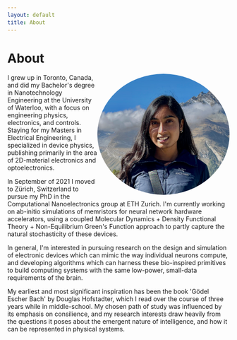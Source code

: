 ```yaml
---
layout: default
title: About
---
```

# About
<img align="right" src="/media/me.png" height="auto" width="300" style="border-radius:50%">

I grew up in Toronto, Canada, and did my Bachelor's degree in Nanotechnology Engineering at the University of Waterloo, with a focus on engineering physics, electronics, and controls. Staying for my Masters in Electrical Engineering, I specialized in device physics, publishing primarily in the area of 2D-material electronics and optoelectronics.

In September of 2021 I moved to Zürich, Switzerland to pursue my PhD in the Computational Nanoelectronics group at ETH Zurich. I'm currently working on ab-initio simulations of memristors for neural network hardware accelerators, using a coupled Molecular Dynamics + Density Functional Theory + Non-Equilibrium Green's Function approach to partly capture the natural stochasticity of these devices.

In general, I'm interested in pursuing research on the design and simulation of electronic devices which can mimic the way individual neurons compute, and developing algorithms which can harness these bio-inspired primitives to build computing systems with the same low-power, small-data requirements of the brain.

My earliest and most significant inspiration has been the book 'Gödel Escher Bach' by Douglas Hofstadter, which I read over the course of three years while in middle-school. My chosen path of study was influenced by its emphasis on consilience, and my research interests draw heavily from the questions it poses about the emergent nature of intelligence, and how it can be represented in physical systems.
